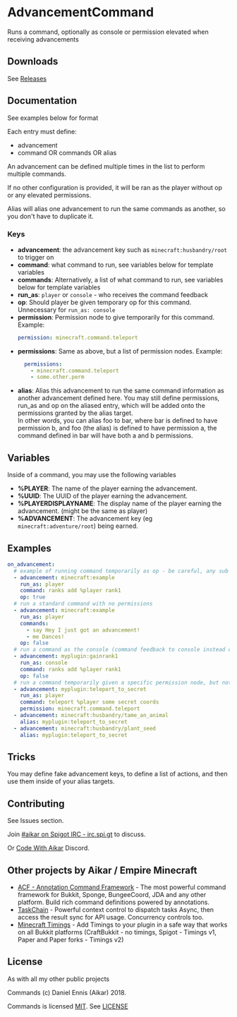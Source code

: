 # AdvancementCommand
Runs a command, optionally as console or permission elevated when receiving advancements

## Downloads
See [Releases](https://github.com/aikar/AdvancementCommand/releases)

## Documentation
See examples below for format

Each entry must define:
  - advancement
  - command OR commands OR alias

An advancement can be defined multiple times in the list to perform multiple commands.

If no other configuration is provided, it will be ran as the player without op or any elevated permissions.

Alias will alias one advancement to run the same commands as another, so you don't have to duplicate it.

### Keys
  - **advancement**: the advancement key such as `minecraft:husbandry/root` to trigger on
  - **command**: what command to run, see variables below for template variables
  - **commands**: Alternatively, a list of what command to run, see variables below for template variables
  - **run_as**: `player` or `console` - who receives the command feedback
  - **op**: Should player be given temporary op for this command. Unnecessary for `run_as: console`
  - **permission**: Permission node to give temporarily for this command.  Example: 
    ```yaml
    permission: minecraft.command.teleport
    ```
  - **permissions**: Same as above, but a list of permission nodes. Example:
    ```yaml
      permissions:
        - minecraft.command.teleport
        - some.other.perm
    ```
  - **alias**: Alias this advancement to run the same command information as another advancement defined here. You may still define permissions, run_as and op on the aliased entry, which will be added onto the permissions granted by the alias target.  
  In other words, you can alias foo to bar, where bar is defined to have permission b, and foo (the alias) is defined to have permission a, the command defined in bar will have both a and b permissions.
## Variables
Inside of a command, you may use the following variables
  - **%PLAYER**: The name of the player earning the advancement.
  - **%UUID**: The UUID of the player earning the advancement.
  - **%PLAYERDISPLAYNAME**: The display name of the player earning the advancement. (might be the same as player)
  - **%ADVANCEMENT**: The advancement key (eg `minecraft:adventure/root`) being earned.

## Examples
```yaml
on_advancement:
  # example of running command temporarily as op - be careful, any sub commands of this command will have op too!
  - advancement: minecraft:example
    run_as: player
    command: ranks add %player rank1
    op: true
  # run a standard command with no permissions
  - advancement: minecraft:example
    run_as: player
    commands: 
      - say Hey I just got an advancement!
      - me Dances!
    op: false
  # run a command as the console (command feedback to console instead of the player, ideal for rank changes)
  - advancement: myplugin:gainrank1
    run_as: console
    command: ranks add %player rank1
    op: false
  # run a command temporarily given a specific permission node, but not op
  - advancement: myplugin:teleport_to_secret
    run_as: player
    command: teleport %player some secret coords
    permission: minecraft.command.teleport
  - advancement: minecraft:husbandry/tame_an_animal
    alias: myplugin:teleport_to_secret
  - advancement: minecraft:husbandry/plant_seed
    alias: myplugin:teleport_to_secret
```

## Tricks
You may define fake advancement keys, to define a list of actions, and then use them
inside of your alias targets.

## Contributing
See Issues section. 

Join [#aikar on Spigot IRC - irc.spi.gt](https://aikarchat.emc.gs) to discuss. 

Or [Code With Aikar](https://aikardiscord.emc.gs) Discord.

## Other projects by Aikar / Empire Minecraft
 - [ACF - Annotation Command Framework](https://acf.emc.gs) - The most powerful command framework for Bukkit, Sponge, BungeeCoord, JDA and any other platform. Build rich command definitions powered by annotations.
 - [TaskChain](https://taskchain.emc.gs) - Powerful context control to dispatch tasks Async, then access the result sync for API usage. Concurrency controls too.
 - [Minecraft Timings](https://github.com/aikar/minecraft-timings/) - Add Timings to your plugin in a safe way that works on all Bukkit platforms (CraftBukkit - no timings, Spigot - Timings v1, Paper and Paper forks - Timings v2)

## License
As with all my other public projects

Commands (c) Daniel Ennis (Aikar) 2018.

Commands is licensed [MIT](https://tldrlegal.com/license/mit-license). See [LICENSE](LICENSE)
